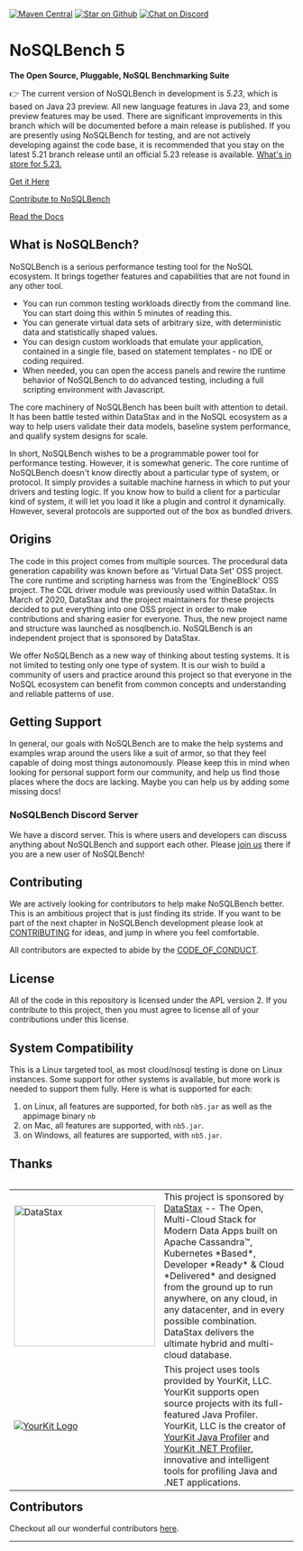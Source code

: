 [comment]: < ![build](https://github.com/nosqlbench/nosqlbench/workflows/build/badge.svg) >
[![Maven Central](https://maven-badges.herokuapp.com/maven-central/io.nosqlbench/nosqlbench/badge.svg)](https://maven-badges.herokuapp.com/maven-central/io.nosqlbench/nosqlbench)
[![Star on Github](https://img.shields.io/github/stars/nosqlbench/nosqlbench.svg?style=social)](https://github.com/nosqlbench/nosqlbench/stargazers)
[![Chat on Discord](https://img.shields.io/discord/819995781406130176?logo=discord)](https://discord.gg/dBHRakusMN)

# NoSQLBench 5

**The Open Source, Pluggable, NoSQL Benchmarking Suite**

👉 The current version of NoSQLBench in development is _5.23_, which is based on Java 23 preview.
All new language features in Java 23, and some preview features may be used. There are
significant improvements in this branch which will be documented before a main release is
published. If you are presently using NoSQLBench for testing, and are not actively developing
against the code base, it is recommended that you stay on the latest 5.21 branch release until an
official 5.23 release is available. [What's in store for 5.23.](nb_523.md)

[Get it Here](DOWNLOADS.md)

[Contribute to NoSQLBench](CONTRIBUTING.md)

[Read the Docs](http://docs.nosqlbench.io/)

## What is NoSQLBench?

NoSQLBench is a serious performance testing tool for the NoSQL ecosystem. It brings together
features and capabilities
that are not found in any other tool.

- You can run common testing workloads directly from the command line. You can start doing this
  within 5 minutes of
  reading this.
- You can generate virtual data sets of arbitrary size, with deterministic data and statistically
  shaped values.
- You can design custom workloads that emulate your application, contained in a single file, based
  on statement
  templates - no IDE or coding required.
- When needed, you can open the access panels and rewire the runtime behavior of NoSQLBench to do
  advanced testing,
  including a full scripting environment with Javascript.

The core machinery of NoSQLBench has been built with attention to detail. It has been battle
tested within DataStax and in the NoSQL ecosystem as a way to help users validate their data
models, baseline system performance, and qualify system designs for scale.

In short, NoSQLBench wishes to be a programmable power tool for performance testing. However, it
is somewhat generic. The core runtime of NoSQLBench doesn't know directly about a particular
type of system, or protocol. It simply provides a suitable machine harness in which to put your
drivers and testing logic. If you know how to build a client for a particular kind of system, it
will let you load it like a plugin and control it dynamically. However, several protocols are
supported out of the box as bundled drivers.

## Origins

The code in this project comes from multiple sources. The procedural data generation capability was
known before as 'Virtual Data Set' OSS project. The core runtime and scripting harness was from
the 'EngineBlock' OSS project. The CQL driver module was previously used within DataStax. In
March of 2020, DataStax and the project maintainers for these projects decided to put
everything into one OSS project in order to make contributions and sharing easier for everyone.
Thus, the new project name and structure was launched as nosqlbench.io. NoSQLBench is an
independent project that is sponsored by DataStax.

We offer NoSQLBench as a new way of thinking about testing systems. It is not limited to
testing only one type of system. It is our wish to build a community of users and practice
around this project so that everyone in the NoSQL ecosystem can benefit from common concepts
and understanding and reliable patterns of use.

## Getting Support

In general, our goals with NoSQLBench are to make the help systems and examples wrap around the
users like a suit of armor, so that they feel capable of doing most things autonomously. Please keep
this in mind when looking for personal support form our community, and help us find those places
where the docs are lacking. Maybe you can help us by adding some missing docs!

### NoSQLBench Discord Server

We have a discord server. This is where users and developers can discuss anything about NoSQLBench
and support each other. Please [join us](https://discord.gg/dBHRakusMN) there if you are a new user
of NoSQLBench!

## Contributing

We are actively looking for contributors to help make NoSQLBench better. This is an ambitious
project that is just finding its stride. If you want to be part of the next chapter in NoSQLBench
development please look at [CONTRIBUTING](CONTRIBUTING.md) for ideas, and jump in where you feel
comfortable.

All contributors are expected to abide by the [CODE_OF_CONDUCT](CODE_OF_CONDUCT.md).

## License

All of the code in this repository is licensed under the APL version 2. If you contribute to this
project, then you must agree to license all of your contributions under this license.

## System Compatibility

This is a Linux targeted tool, as most cloud/nosql testing is done on Linux instances. Some support
for other systems is available, but more work is needed to support them fully. Here is what is
supported for each:

1. on Linux, all features are supported, for both `nb5.jar` as well as the appimage binary `nb`
2. on Mac, all features are supported, with `nb5.jar`.
3. on Windows, all features are supported, with `nb5.jar`.

## Thanks

<table cellspacing="1" cellpadding="1" style="border: 0px" align="left">
  <tr>
    <td width="20%"><a href="https://datastax.com" target="_blank"><img src="https://www.datastax.com/sites/default/files/2020-12/datastax-logotype-positive.png" alt="DataStax" width="250"/></a></td>
     <td>This project is sponsored by <a href="https://www.datastax.com">DataStax</a> -- The Open,
       Multi-Cloud Stack for Modern Data Apps built on Apache Cassandra™, Kubernetes *Based*, Developer *Ready* &
       Cloud *Delivered* and designed from the ground up to run anywhere, on any cloud, in any datacenter, and in
       every possible combination. DataStax delivers the ultimate hybrid and multi-cloud database.
    </td>
  </tr>
  <tr>
    <td><a href="https://www.yourkit.com/"><img src="https://www.yourkit.com/images/yklogo.png" alt="YourKit Logo"></a></td>
    <td>This project uses tools provided by YourKit, LLC. YourKit supports open source projects with its full-featured Java
        Profiler. YourKit, LLC is the creator of <a href="https://www.yourkit.com/java/profiler/">YourKit Java Profiler</a> and
        <a href="https://www.yourkit.com/.net/profiler/">YourKit .NET Profiler</a>, innovative and intelligent tools for
        profiling Java and .NET applications.
    </td>
  </tr>
</table>

## Contributors

Checkout all our wonderful contributors [here](./CONTRIBUTING.md#contributors).

---
